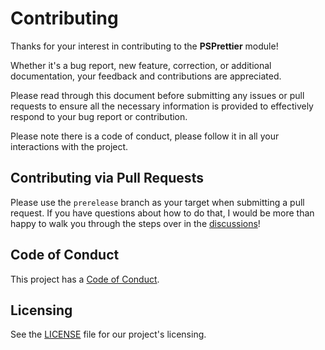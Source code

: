 # Contributing

Thanks for your interest in contributing to the **PSPrettier** module!

Whether it's a bug report, new feature, correction, or additional documentation, your feedback and contributions are appreciated.

Please read through this document before submitting any issues or pull requests to ensure all the necessary information is provided to effectively respond to your bug report or contribution.

Please note there is a code of conduct, please follow it in all your interactions with the project.

## Contributing via Pull Requests

Please use the `prerelease` branch as your target when submitting a pull request. If you have questions about how to do that, I would be more than happy to walk you through the steps over in the [discussions](https://github.com/SamErde/PSPreworkout/discussions)!

## Code of Conduct

This project has a [Code of Conduct](CODE_OF_CONDUCT.md).

## Licensing

See the [LICENSE](LICENSE) file for our project's licensing.

